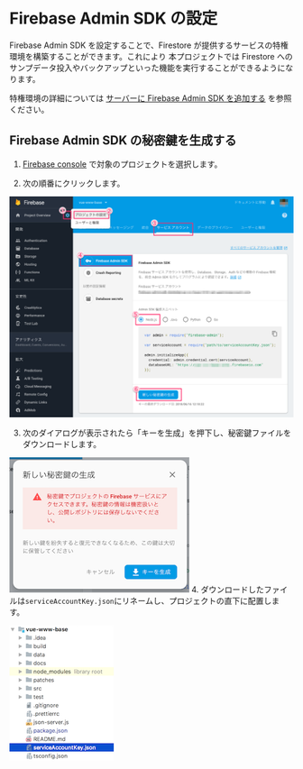 # Firebase Admin SDK の設定

Firebase Admin SDK を設定することで、Firestore が提供するサービスの特権環境を構築することができます。これにより 本プロジェクトでは Firestore へのサンプデータ投入やバックアップといった機能を実行することができるようになります。

特権環境の詳細については [サーバーに Firebase Admin SDK を追加する](https://firebase.google.com/docs/admin/setup?hl=ja) を参照ください。

## Firebase Admin SDK の秘密鍵を生成する

1. [Firebase console](https://console.firebase.google.com/) で対象のプロジェクトを選択します。

2. 次の順番にクリックします。

  ![](./images/generate-private-key-1.png)

3. 次のダイアログが表示されたら「キーを生成」を押下し、秘密鍵ファイルをダウンロードします。

  ![](./images/generate-private-key-2.png)
4. ダウンロードしたファイルは`serviceAccountKey.json`にリネームし、プロジェクトの直下に配置します。

  ![](./images/generate-private-key-3.png)
